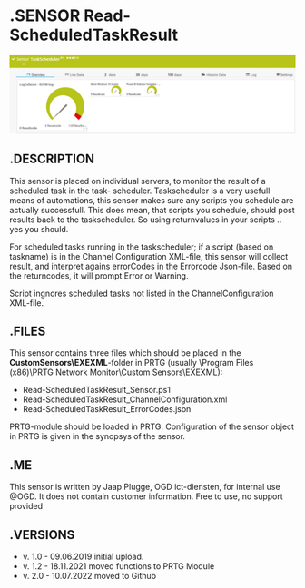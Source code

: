 # **.SENSOR** Read-ScheduledTaskResult

![Screenshot header](./Screenshot_01.png)

## **.DESCRIPTION**

This sensor is placed on individual servers, to monitor the result of a scheduled task in the task-
scheduler. Taskscheduler is a very usefull means of automations, this sensor makes sure any scripts
you schedule are actually successfull. This does mean, that scripts you schedule, should post results
back to the taskscheduler. So using returnvalues in your scripts .. yes you should.

For scheduled tasks running in the taskscheduler; if a script (based on taskname) is in the Channel
Configuration XML-file, this sensor will collect result, and interpret agains errorCodes in the
Errorcode Json-file. Based on the returncodes, it will prompt Error or Warning.

Script ingnores scheduled tasks not listed in the ChannelConfiguration XML-file.

## **.FILES**

This sensor contains three files which should be placed in the **CustomSensors\EXEXML**-folder
in PRTG (usually \Program Files (x86)\PRTG Network Monitor\Custom Sensors\EXEXML):

* Read-ScheduledTaskResult_Sensor.ps1
* Read-ScheduledTaskResult_ChannelConfiguration.xml
* Read-ScheduledTaskResult_ErrorCodes.json

PRTG-module should be loaded in PRTG.
Configuration of the sensor object in PRTG is given in the synopsys of the sensor.

## **.ME**

This sensor is written by Jaap Plugge, OGD ict-diensten, for internal use @OGD.
It does not contain customer information. Free to use, no support provided

## **.VERSIONS**

* v. 1.0 - 09.06.2019 initial upload.
* v. 1.2 - 18.11.2021 moved functions to PRTG Module
* v. 2.0 - 10.07.2022 moved to Github

